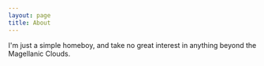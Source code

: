 ```yaml
---
layout: page
title: About
---
```


I'm just a simple homeboy, and take no great interest in anything beyond the Magellanic Clouds.